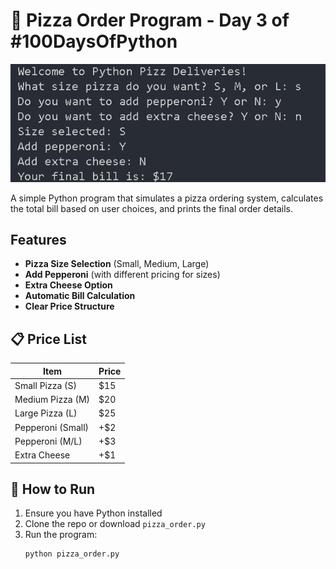 # 🍕 Pizza Order Program - Day 3 of #100DaysOfPython
![Pizza Order Program Screenshot](./Day03_Pizza_Order/images/Pizz_order.png) 

A simple Python program that simulates a pizza ordering system, calculates the total bill based on user choices, and prints the final order details.

## Features
- **Pizza Size Selection** (Small, Medium, Large)
- **Add Pepperoni** (with different pricing for sizes)
- **Extra Cheese Option**
- **Automatic Bill Calculation**
- **Clear Price Structure**

## 📋 Price List
| Item               | Price  |
|--------------------|--------|
| Small Pizza (S)    | $15    |
| Medium Pizza (M)   | $20    |
| Large Pizza (L)    | $25    |
| Pepperoni (Small)  | +$2    |
| Pepperoni (M/L)    | +$3    |
| Extra Cheese       | +$1    |

## 🚀 How to Run
1. Ensure you have Python installed
2. Clone the repo or download `pizza_order.py`
3. Run the program:
   ```bash
   python pizza_order.py
